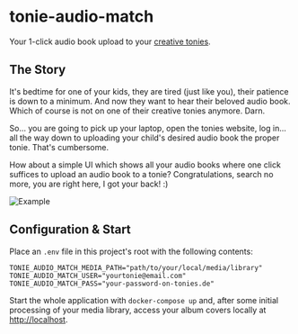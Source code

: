 # tonie-audio-match

Your 1-click audio book upload to your [creative tonies](https://tonies.com).

## The Story

It's bedtime for one of your kids, they are tired (just like you), their patience is down to a minimum.
And now they want to hear their beloved audio book.
Which of course is not on one of their creative tonies anymore.
Darn.

So... you are going to pick up your laptop, open the tonies website, log in... all the way down to uploading your child's desired audio book the proper tonie.
That's cumbersome.

How about a simple UI which shows all your audio books where one click suffices to upload an audio book to a tonie?
Congratulations, search no more, you are right here, I got your back! :)

![Example](sample.png)

## Configuration & Start

Place an `.env` file in this project's root with the following contents:

```text
TONIE_AUDIO_MATCH_MEDIA_PATH="path/to/your/local/media/library"
TONIE_AUDIO_MATCH_USER="yourtonie@email.com"
TONIE_AUDIO_MATCH_PASS="your-password-on-tonies.de"
```

Start the whole application with `docker-compose up` and, after some initial processing of your media library, access your album covers locally at [http://localhost](http://localhost).